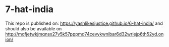 # 7-hat-india
This repo is published on: https://yashlikesjustice.github.io/6-hat-india/ and should also be available on http://mofjetwkjmqnsx27v5k57pppmd74cevykwnibar6d32wriejp6th52yd.onion/

